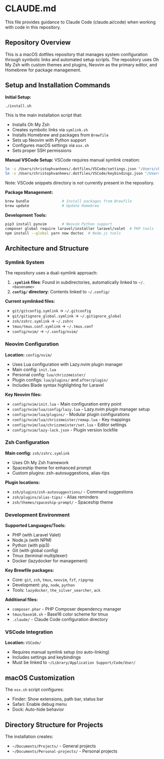 # CLAUDE.md

This file provides guidance to Claude Code (claude.ai/code) when working with code in this repository.

## Repository Overview

This is a macOS dotfiles repository that manages system configuration through symbolic links and automated setup scripts. The repository uses Oh My Zsh with custom themes and plugins, Neovim as the primary editor, and Homebrew for package management.

## Setup and Installation Commands

**Initial Setup:**

```bash
./install.sh
```

This is the main installation script that:

- Installs Oh My Zsh
- Creates symbolic links via `symlink.sh`
- Installs Homebrew and packages from `Brewfile`
- Sets up Neovim with Python support
- Configures macOS settings via `osx.sh`
- Sets proper SSH permissions

**Manual VSCode Setup:**
VSCode requires manual symlink creation:

```bash
ln -s /Users/christophvanhees/.dotfiles/VSCode/settings.json "/Users/christophvanhees/Library/Application Support/Code/User/settings.json"
ln -s /Users/christophvanhees/.dotfiles/VSCode/keybindings.json "/Users/christophvanhees/Library/Application Support/Code/User/keybindings.json"
```

Note: VSCode snippets directory is not currently present in the repository.

**Package Management:**

```bash
brew bundle               # Install packages from Brewfile
brew update               # Update Homebrew
```

**Development Tools:**

```bash
pip3 install pynvim       # Neovim Python support
composer global require laravel/installer laravel/valet  # PHP tools
npm install --global yarn now doctoc  # Node.js tools
```

## Architecture and Structure

### Symlink System

The repository uses a dual-symlink approach:

1. **`.symlink` files**: Found in subdirectories, automatically linked to `~/.<basename>`
2. **`config/` directory**: Contents linked to `~/.config/`

**Current symlinked files:**

- `git/gitconfig.symlink` → `~/.gitconfig`
- `git/gitignore_global.symlink` → `~/.gitignore_global`
- `zsh/zshrc.symlink` → `~/.zshrc`
- `tmux/tmux.conf.symlink` → `~/.tmux.conf`
- `config/nvim/` → `~/.config/nvim/`

### Neovim Configuration

**Location:** `config/nvim/`

- Uses Lua configuration with Lazy.nvim plugin manager
- Main config: `init.lua`
- Personal config: `lua/chrizzmeister/`
- Plugin configs: `lua/plugins/` and `after/plugin/`
- Includes Blade syntax highlighting for Laravel

**Key Neovim files:**

- `config/nvim/init.lua` - Main configuration entry point
- `config/nvim/lua/config/lazy.lua` - Lazy.nvim plugin manager setup
- `config/nvim/lua/plugins/` - Modular plugin configurations
- `config/nvim/lua/chrizzmeister/remap.lua` - Key mappings
- `config/nvim/lua/chrizzmeister/set.lua` - Editor settings
- `config/nvim/lazy-lock.json` - Plugin version lockfile

### Zsh Configuration

**Main config:** `zsh/zshrc.symlink`

- Uses Oh My Zsh framework
- Spaceship theme for enhanced prompt
- Custom plugins: zsh-autosuggestions, alias-tips

**Plugin locations:**

- `zsh/plugins/zsh-autosuggestions/` - Command suggestions
- `zsh/plugins/alias-tips/` - Alias reminders
- `zsh/themes/spaceship-prompt/` - Spaceship theme

### Development Environment

**Supported Languages/Tools:**

- PHP (with Laravel Valet)
- Node.js (with NPM)
- Python (with pip3)
- Git (with global config)
- Tmux (terminal multiplexer)
- Docker (lazydocker for management)

**Key Brewfile packages:**

- Core: `git`, `zsh`, `tmux`, `neovim`, `fzf`, `ripgrep`
- Development: `php`, `node`, `python`
- Tools: `lazydocker`, `the_silver_searcher`, `ack`

**Additional files:**

- `composer.phar` - PHP Composer dependency manager
- `tmux/base16.sh` - Base16 color scheme for tmux
- `.claude/` - Claude Code configuration directory

### VSCode Integration

**Location:** `VSCode/`

- Requires manual symlink setup (no auto-linking)
- Includes settings and keybindings
- Must be linked to `~/Library/Application Support/Code/User/`

## macOS Customization

The `osx.sh` script configures:

- Finder: Show extensions, path bar, status bar
- Safari: Enable debug menu
- Dock: Auto-hide behavior

## Directory Structure for Projects

The installation creates:

- `~/Documents/Projects/` - General projects
- `~/Documents/Personal-projects/` - Personal projects

